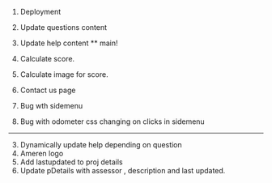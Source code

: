 
1. Deployment
7. Update questions content
8. Update help content ** main!
4. Calculate score.
5. Calculate image for score.
6. Contact us page

5. Bug wth sidemenu
6. Bug with odometer css changing on clicks in sidemenu


------

3. Dynamically update help depending on question
7. Ameren logo
1. Add lastupdated to proj details
2. Update pDetails with assessor , description and last updated.
